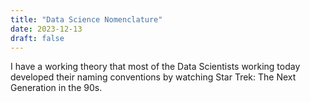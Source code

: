 ```yaml
---
title: "Data Science Nomenclature"
date: 2023-12-13
draft: false
---
```


I have a working theory that most of the Data Scientists
working today developed their naming conventions by watching
Star Trek: The Next Generation in the 90s.

